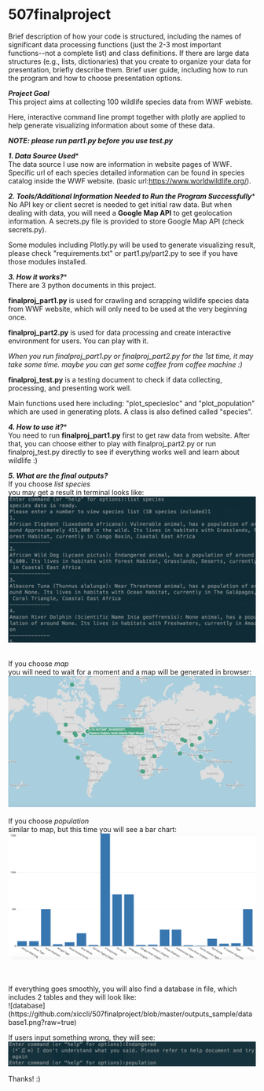 # 507finalproject


Brief description of how your code is structured, including the names of significant data processing functions (just the 2-3 most important functions--not a complete list) and class definitions. If there are large data structures (e.g., lists, dictionaries) that you create to organize your data for presentation, briefly describe them.
Brief user guide, including how to run the program and how to choose presentation options.




***Project Goal*** </br>
This project aims at collecting 100 wildlife species data from WWF webiste.</br>

Here, interactive command line prompt together with plotly are applied to help generate visualizing information about some of these data.</br>




***NOTE: please run part1.py before you use test.py***</br>




***1. Data Source Used****</br>
The data source I use now are information in website pages of WWF. Specific url of each species detailed information can be found in species catalog inside the WWF website. (basic url:https://www.worldwildlife.org/).</br>


***2. Tools/Additional Information Needed to Run the Program Successfully****</br>
No API key or client secret is needed to get initial raw data. But when dealing with data, you will need a **Google Map API** to get geolocation information. A secrets.py file is provided to store Google Map API (check secrets.py).</br>

Some modules including Plotly.py will be used to generate visualizing result, please check "requirements.txt" or part1.py/part2.py to see if you have those modules installed.</br>


***3. How it works?****</br>
There are 3 python documents in this project. </br>

**finalproj_part1.py** is used for crawling and scrapping wildlife species data from WWF website, which will only need to be used at the very beginning once.</br>

**finalproj_part2.py** is used for data processing and create interactive environment for users. You can play with it. </br>

*When you run finalproj_part1.py or finalproj_part2.py for the 1st time, it may take some time. maybe you can get some coffee from coffee machine :)*

**finalproj_test.py** is a testing document to check if data collecting, processing, and presenting work well. </br>

Main functions used here including: "plot_speciesloc" and "plot_population" which are used in generating plots. A class is also defined called "species".</br>

***4. How to use it?****</br>
You need to run **finalproj_part1.py** first to get raw data from website. After that, you can choose either to play with finalproj_part2.py or run finalproj_test.py directly to see if everything works well and learn about wildlife :)</br>

***5. What are the final outputs?*** </br>
If you choose *list species* </br>
you may get a result in terminal looks like: </br>
![listofspecies](https://raw.githubusercontent.com/xiccli/507finalproject/master/outputs_sample/listspecies.png)
</br>
</br>

If you choose *map* </br>
you will need to wait for a moment and a map will be generated in browser: </br>
![speciesmap](https://raw.githubusercontent.com/xiccli/507finalproject/master/outputs_sample/map.png)
</br>
</br>
If you choose *population* </br>
similar to map, but this time you will see a bar chart: </br>
![barchartofpopulation](https://raw.githubusercontent.com/xiccli/507finalproject/master/outputs_sample/population.png)

</br>
</br>
If everything goes smoothly, you will also find a database in file, which includes 2 tables and they will look like:</br>
![database](https://github.com/xiccli/507finalproject/blob/master/outputs_sample/database1.png?raw=true)

If users input something wrong, they will see:
![wrongmsg](https://raw.githubusercontent.com/xiccli/507finalproject/master/outputs_sample/errormsg.png)


Thanks! :)
